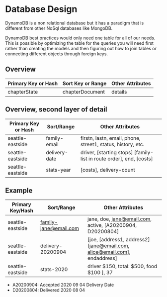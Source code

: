 # Database Design

DynamoDB is a non relational database but it has a paradigm that is different from other NoSql databases like MongoDB.

DynamoDB best practices would only need one table for all of our needs. This is possible by optimizing the table for the queries you will need first rather than creating the models and then figuring out how to join tables or connecting different objects through foreign keys.

## Overview
| Primary Key or Hash | Sort Key or Range | Other Attributes |
| ------------- | ------------- | ----- |
| chapterState | chapterDocument | details|

## Overview, second layer of detail
| Primary Key or Hash | Sort/Range      | Other Attributes |
| ------------------- | --------------- | ------------------------------------------ |
| seattle-eastside    | family-email    | firstn, lastn, email, phone, street1, status, history, etc.|
| seattle-eastside    | delivery-date   | driver, [starting stops] [family-list in route order], end, [costs] |
| seattle-eastside    | stats-year      | [costs], delivery-count |

## Example
| Primary Key/Hash | Sort/Range            | Other Attributes |
| ---------------- | --------------------- | ------------------------------------------- |
| seattle-eastside | family-jane@email.com | jane, doe, jane@email.com, active, [A20200904, D20200804] |
| seattle-eastside | delivery-20200904     | [joe, [address1, address2] [jane@email.com, alice@email.com], endaddress] |
| seattle-eastside | stats-2020            | driver $150, total: $500, food $100 ], 37 |
* A20200904: Accepted 2020 09 04 Delivery Date
* D20200804: Delivered 2020 08 04